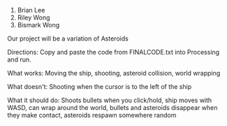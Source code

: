 1. Brian Lee
2. Riley Wong
3. Bismark Wong

Our project will be a variation of Asteroids

Directions: Copy and paste the code from FINALCODE.txt into Processing and run.

What works: Moving the ship, shooting, asteroid collision, world wrapping

What doesn't: Shooting when the cursor is to the left of the ship

What it should do: Shoots bullets when you click/hold, ship moves with WASD, can wrap around the world, bullets and asteroids disappear when they make contact, asteroids respawn somewhere random
